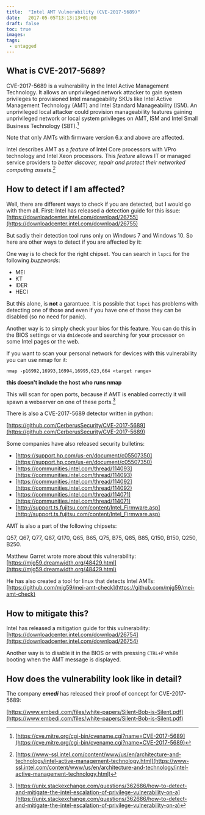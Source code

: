 ```yaml
---
title:  "Intel AMT Vulnerability (CVE-2017-5689)"
date:   2017-05-05T13:13:13+01:00
draft: false
toc: true
images:
tags:
 - untagged
---
```


## What is CVE-2017-5689?

CVE-2017-5689 is a vulnerability in the Intel Active Management
Technology. It allows an unprivileged network attacker to gain system
privileges to provisioned Intel manageability SKUs like Intel Active
Management Technology (AMT) and Intel Standard Manageability (ISM).
An unprivileged local attacker could provision manageability features
gaining unprivileged network or local system privileges on AMT, ISM
and Intel Small Business Technology (SBT).[^1]

Note that only AMTs with firmware version 6.x and above are affected.

Intel describes AMT as a *feature* of Intel Core processors
with VPro technology and Intel Xeon processors. This *feature* allows IT
or managed service providers to *better discover, repair and protect
their networked computing assets*.[^2]

## How to detect if I am affected?

Well, there are different ways to check if you are detected, but I would
go with them all. First: Intel has released a detection guide for this
issue: [https://downloadcenter.intel.com/download/26755](https://downloadcenter.intel.com/download/26755)

But sadly their detection tool runs only on Windows 7 and Windows 10. So
here are other ways to detect if you are affected by it:

One way is to check for the right chipset. You can search in `lspci` for
the following *buzzwords*:

* MEI
* KT
* IDER
* HECI

But this alone, is **not** a garantuee. It is possible that `lspci` has
problems with detecting one of those and even if you have one of those
they can be disabled (so no need for panic).

Another way is to simply check your bios for this feature. You can do
this in the BIOS settings or via `dmidecode` and searching for your
processor on some Intel pages or the web.

If you want to scan your personal network for devices with this
vulnerability you can use nmap for it:

`nmap -p16992,16993,16994,16995,623,664 <target range>`

**this doesn't include the host who runs nmap**

This will scan for open ports, because if AMT is enabled correctly it
will spawn a webserver on one of these ports.[^3]

There is also a CVE-2017-5689 detector written in python:

[https://github.com/CerberusSecurity/CVE-2017-5689](https://github.com/CerberusSecurity/CVE-2017-5689)

Some companies have also released security bulletins:

* [https://support.hp.com/us-en/document/c05507350](https://support.hp.com/us-en/document/c05507350)
* [https://communities.intel.com/thread/114093](https://communities.intel.com/thread/114093)
* [https://communities.intel.com/thread/114092](https://communities.intel.com/thread/114092)
* [https://communities.intel.com/thread/114071](https://communities.intel.com/thread/114071)
* [http://support.ts.fujitsu.com/content/Intel_Firmware.asp](http://support.ts.fujitsu.com/content/Intel_Firmware.asp)

AMT is also a part of the following chipsets:

Q57, Q67, Q77, Q87, Q170, Q65, B65, Q75, B75, Q85, B85, Q150, B150,
Q250, B250.

Matthew Garret wrote more about this vulnerability: [https://mjg59.dreamwidth.org/48429.html](https://mjg59.dreamwidth.org/48429.html)

He has also created a tool for linux that detects Intel AMTs:
[https://github.com/mjg59/mei-amt-check](https://github.com/mjg59/mei-amt-check)

## How to mitigate this?

Intel has released a mitigation guide for this vulnerability: [https://downloadcenter.intel.com/download/26754](https://downloadcenter.intel.com/download/26754)

Another way is to disable it in the BIOS or with pressing `CTRL+P` while
booting when the AMT message is displayed.

## How does the vulnerability look like in detail?

The company ***emedi*** has released their proof of concept for CVE-2017-5689:

[https://www.embedi.com/files/white-papers/Silent-Bob-is-Silent.pdf](https://www.embedi.com/files/white-papers/Silent-Bob-is-Silent.pdf)


[^1]: [https://cve.mitre.org/cgi-bin/cvename.cgi?name=CVE-2017-5689](https://cve.mitre.org/cgi-bin/cvename.cgi?name=CVE-2017-5689)
[^2]: [https://www-ssl.intel.com/content/www/us/en/architecture-and-technology/intel-active-management-technology.html](https://www-ssl.intel.com/content/www/us/en/architecture-and-technology/intel-active-management-technology.html)
[^3]: [https://unix.stackexchange.com/questions/362686/how-to-detect-and-mitigate-the-intel-escalation-of-privilege-vulnerability-on-a](https://unix.stackexchange.com/questions/362686/how-to-detect-and-mitigate-the-intel-escalation-of-privilege-vulnerability-on-a)
